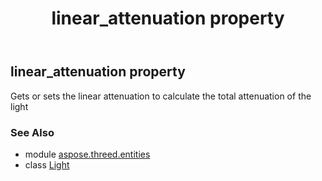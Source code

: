 ﻿---
title: linear_attenuation property
second_title: Aspose.3D for Python via .NET API References
description: 
type: docs
weight: 210
url: /python-net/aspose.threed.entities/light/linear_attenuation/
is_root: false
---

## linear_attenuation property


Gets or sets the linear attenuation to calculate the total attenuation of the light

### See Also
* module [aspose.threed.entities](../../)
* class [Light](/3d/python-net/aspose.threed.entities/light)
